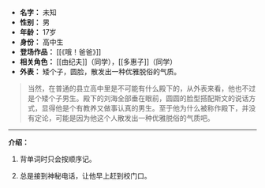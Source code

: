 
- **名字：** 未知
- **性别：** 男
- **年龄：** 17岁
- **身份：** 高中生
- **登场作品：** [[《哦！爸爸》]]
- **相关角色：** [[由纪夫]]（同学），[[多惠子]]（同学）
- **外表：** 矮个子，圆脸，散发出一种优雅脱俗的气质。

> 当然，在普通的县立高中里是不可能有什么殿下的，从外表来看，他也不过是个矮个子男生。殿下的刘海全部垂在眼前，圆圆的脸型搭配斯文的说话方式，显得他是个有教养又做事认真的男生。至于他为什么被称作殿下，并没有定论，可能是因为他这个人散发出一种优雅脱俗的气质吧。

---

**介绍：** 

1. 背单词时只会按顺序记。

2. 总是接到神秘电话，让他早上赶到校门口。